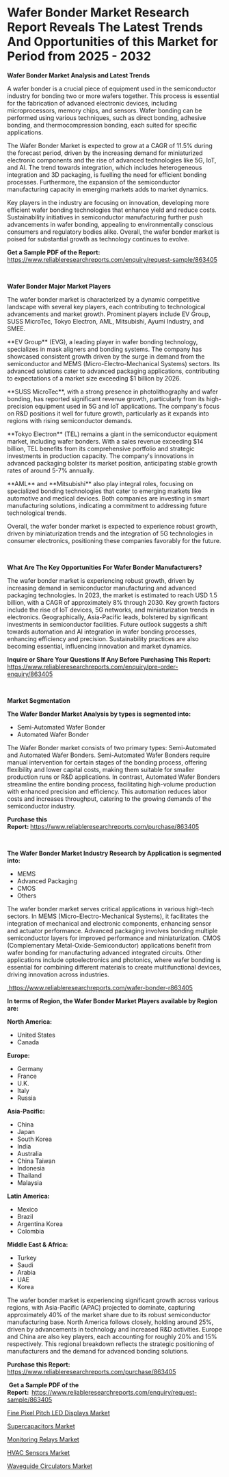 <p><h1>Wafer Bonder Market Research Report Reveals The Latest Trends And Opportunities of this Market for Period from 2025 - 2032</h1></p><p><strong>Wafer Bonder Market Analysis and Latest Trends</strong></p>
<p><p>A wafer bonder is a crucial piece of equipment used in the semiconductor industry for bonding two or more wafers together. This process is essential for the fabrication of advanced electronic devices, including microprocessors, memory chips, and sensors. Wafer bonding can be performed using various techniques, such as direct bonding, adhesive bonding, and thermocompression bonding, each suited for specific applications.</p><p>The Wafer Bonder Market is expected to grow at a CAGR of 11.5% during the forecast period, driven by the increasing demand for miniaturized electronic components and the rise of advanced technologies like 5G, IoT, and AI. The trend towards integration, which includes heterogeneous integration and 3D packaging, is fuelling the need for efficient bonding processes. Furthermore, the expansion of the semiconductor manufacturing capacity in emerging markets adds to market dynamics.</p><p>Key players in the industry are focusing on innovation, developing more efficient wafer bonding technologies that enhance yield and reduce costs. Sustainability initiatives in semiconductor manufacturing further push advancements in wafer bonding, appealing to environmentally conscious consumers and regulatory bodies alike. Overall, the wafer bonder market is poised for substantial growth as technology continues to evolve.</p></p>
<p><strong>Get a Sample PDF of the Report:&nbsp;</strong> <a href="https://www.reliableresearchreports.com/enquiry/request-sample/863405?utm_campaign=32&utm_medium=2&utm_source=Github&utm_content=ia&utm_term=11022025&utm_id=wafer-bonder">https://www.reliableresearchreports.com/enquiry/request-sample/863405</a></p>
<p>&nbsp;</p>
<p><strong>Wafer Bonder Major Market Players</strong></p>
<p><p>The wafer bonder market is characterized by a dynamic competitive landscape with several key players, each contributing to technological advancements and market growth. Prominent players include EV Group, SUSS MicroTec, Tokyo Electron, AML, Mitsubishi, Ayumi Industry, and SMEE.</p><p>**EV Group** (EVG), a leading player in wafer bonding technology, specializes in mask aligners and bonding systems. The company has showcased consistent growth driven by the surge in demand from the semiconductor and MEMS (Micro-Electro-Mechanical Systems) sectors. Its advanced solutions cater to advanced packaging applications, contributing to expectations of a market size exceeding $1 billion by 2026.</p><p>**SUSS MicroTec**, with a strong presence in photolithography and wafer bonding, has reported significant revenue growth, particularly from its high-precision equipment used in 5G and IoT applications. The company's focus on R&D positions it well for future growth, particularly as it expands into regions with rising semiconductor demands.</p><p>**Tokyo Electron** (TEL) remains a giant in the semiconductor equipment market, including wafer bonders. With a sales revenue exceeding $14 billion, TEL benefits from its comprehensive portfolio and strategic investments in production capacity. The company's innovations in advanced packaging bolster its market position, anticipating stable growth rates of around 5-7% annually.</p><p>**AML** and **Mitsubishi** also play integral roles, focusing on specialized bonding technologies that cater to emerging markets like automotive and medical devices. Both companies are investing in smart manufacturing solutions, indicating a commitment to addressing future technological trends.</p><p>Overall, the wafer bonder market is expected to experience robust growth, driven by miniaturization trends and the integration of 5G technologies in consumer electronics, positioning these companies favorably for the future.</p></p>
<p>&nbsp;</p>
<p><strong>What Are The Key Opportunities For Wafer Bonder Manufacturers?</strong></p>
<p><p>The wafer bonder market is experiencing robust growth, driven by increasing demand in semiconductor manufacturing and advanced packaging technologies. In 2023, the market is estimated to reach USD 1.5 billion, with a CAGR of approximately 8% through 2030. Key growth factors include the rise of IoT devices, 5G networks, and miniaturization trends in electronics. Geographically, Asia-Pacific leads, bolstered by significant investments in semiconductor facilities. Future outlook suggests a shift towards automation and AI integration in wafer bonding processes, enhancing efficiency and precision. Sustainability practices are also becoming essential, influencing innovation and market dynamics.</p></p>
<p><strong>Inquire or Share Your Questions If Any Before Purchasing This Report:</strong> <a href="https://www.reliableresearchreports.com/enquiry/pre-order-enquiry/863405?utm_campaign=32&utm_medium=2&utm_source=Github&utm_content=ia&utm_term=11022025&utm_id=wafer-bonder">https://www.reliableresearchreports.com/enquiry/pre-order-enquiry/863405</a></p>
<p>&nbsp;</p>
<p><strong>Market Segmentation</strong></p>
<p><strong>The Wafer Bonder Market Analysis by types is segmented into:</strong></p>
<p><ul><li>Semi-Automated Wafer Bonder</li><li>Automated Wafer Bonder</li></ul></p>
<p><p>The Wafer Bonder market consists of two primary types: Semi-Automated and Automated Wafer Bonders. Semi-Automated Wafer Bonders require manual intervention for certain stages of the bonding process, offering flexibility and lower capital costs, making them suitable for smaller production runs or R&D applications. In contrast, Automated Wafer Bonders streamline the entire bonding process, facilitating high-volume production with enhanced precision and efficiency. This automation reduces labor costs and increases throughput, catering to the growing demands of the semiconductor industry.</p></p>
<p><strong>Purchase this Report:&nbsp;</strong><a href="https://www.reliableresearchreports.com/purchase/863405?utm_campaign=32&utm_medium=2&utm_source=Github&utm_content=ia&utm_term=11022025&utm_id=wafer-bonder">https://www.reliableresearchreports.com/purchase/863405</a></p>
<p>&nbsp;</p>
<p><strong>The Wafer Bonder Market Industry Research by Application is segmented into:</strong></p>
<p><ul><li>MEMS</li><li>Advanced Packaging</li><li>CMOS</li><li>Others</li></ul></p>
<p><p>The wafer bonder market serves critical applications in various high-tech sectors. In MEMS (Micro-Electro-Mechanical Systems), it facilitates the integration of mechanical and electronic components, enhancing sensor and actuator performance. Advanced packaging involves bonding multiple semiconductor layers for improved performance and miniaturization. CMOS (Complementary Metal-Oxide-Semiconductor) applications benefit from wafer bonding for manufacturing advanced integrated circuits. Other applications include optoelectronics and photonics, where wafer bonding is essential for combining different materials to create multifunctional devices, driving innovation across industries.</p></p>
<p><a href="https://www.reliableresearchreports.com/wafer-bonder-r863405?utm_campaign=32&utm_medium=2&utm_source=Github&utm_content=ia&utm_term=11022025&utm_id=wafer-bonder">&nbsp;https://www.reliableresearchreports.com/wafer-bonder-r863405</a></p>
<p><strong>In terms of Region, the Wafer Bonder Market Players available by Region are:</strong></p>
<p>
    <p> <strong> North America: </strong>
        <ul>
            <li>United States</li>
            <li>Canada</li>
        </ul>
        </p> 
    <p> <strong> Europe: </strong>
        <ul>
            <li>Germany</li>
            <li>France</li>
            <li>U.K.</li>
            <li>Italy</li>
            <li>Russia</li>
        </ul>
        </p> 
    <p> <strong> Asia-Pacific: </strong>
        <ul>
            <li>China</li>
            <li>Japan</li>
            <li>South Korea</li>
            <li>India</li>
            <li>Australia</li>
            <li>China Taiwan</li>
            <li>Indonesia</li>
            <li>Thailand</li>
            <li>Malaysia</li>
        </ul>
        </p> 
    <p> <strong> Latin America: </strong>
        <ul>
            <li>Mexico</li>
            <li>Brazil</li>
            <li>Argentina Korea</li>
            <li>Colombia</li>
        </ul>
        </p> 
    <p> <strong> Middle East & Africa: </strong>
        <ul>
            <li>Turkey</li>
            <li>Saudi</li>
            <li>Arabia</li>
            <li>UAE</li>
            <li>Korea</li>
        </ul>
    </p>
    </p>
<p><p>The wafer bonder market is experiencing significant growth across various regions, with Asia-Pacific (APAC) projected to dominate, capturing approximately 40% of the market share due to its robust semiconductor manufacturing base. North America follows closely, holding around 25%, driven by advancements in technology and increased R&D activities. Europe and China are also key players, each accounting for roughly 20% and 15% respectively. This regional breakdown reflects the strategic positioning of manufacturers and the demand for advanced bonding solutions. </p></p>
<p><strong>Purchase this Report: </strong><a href="https://www.reliableresearchreports.com/purchase/863405?utm_campaign=32&utm_medium=2&utm_source=Github&utm_content=ia&utm_term=11022025&utm_id=wafer-bonder">https://www.reliableresearchreports.com/purchase/863405</a></p>
<p>&nbsp;<strong>Get a Sample PDF of the Report:&nbsp;&nbsp;</strong><a href="https://www.reliableresearchreports.com/enquiry/request-sample/863405?utm_campaign=32&utm_medium=2&utm_source=Github&utm_content=ia&utm_term=11022025&utm_id=wafer-bonder">https://www.reliableresearchreports.com/enquiry/request-sample/863405</a></p>
<p><strong></strong></p>
<p><p><a href="https://github.com/achuoheatly/Market-Research-Report-List-1/blob/main/fine-pixel-pitch-led-displays-market.md?utm_campaign=32&utm_medium=2&utm_source=Github&utm_content=ia&utm_term=11022025&utm_id=wafer-bonder">Fine Pixel Pitch LED Displays Market</a></p><p><a href="https://github.com/tandiapannas/Market-Research-Report-List-1/blob/main/supercapacitors-market.md?utm_campaign=32&utm_medium=2&utm_source=Github&utm_content=ia&utm_term=11022025&utm_id=wafer-bonder">Supercapacitors Market</a></p><p><a href="https://github.com/azorrotutus/Market-Research-Report-List-1/blob/main/monitoring-relays-market.md?utm_campaign=32&utm_medium=2&utm_source=Github&utm_content=ia&utm_term=11022025&utm_id=wafer-bonder">Monitoring Relays Market</a></p><p><a href="https://github.com/calfiltinor/Market-Research-Report-List-1/blob/main/hvac-sensors-market.md?utm_campaign=32&utm_medium=2&utm_source=Github&utm_content=ia&utm_term=11022025&utm_id=wafer-bonder">HVAC Sensors Market</a></p><p><a href="https://github.com/alatoeve/Market-Research-Report-List-1/blob/main/waveguide-circulators-market.md?utm_campaign=32&utm_medium=2&utm_source=Github&utm_content=ia&utm_term=11022025&utm_id=wafer-bonder">Waveguide Circulators Market</a></p></p>